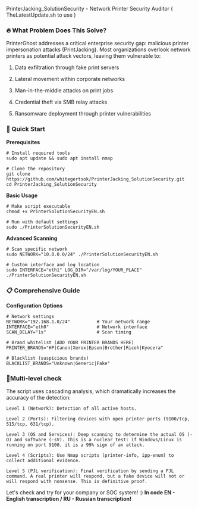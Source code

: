PrinterJacking_SolutionSecurity - Network Printer Security Auditor 
( TheLatestUpdate.sh to use )
### **🔥 What Problem Does This Solve?**
PrinterGhost addresses a critical enterprise security gap: malicious printer impersonation attacks (PrintJacking). Most organizations overlook network printers as potential attack vectors, leaving them vulnerable to:

1. Data exfiltration through fake print servers

2. Lateral movement within corporate networks

3. Man-in-the-middle attacks on print jobs

4. Credential theft via SMB relay attacks

5. Ransomware deployment through printer vulnerabilities

### **🚀 Quick Start**
**Prerequisites**
```
# Install required tools
sudo apt update && sudo apt install nmap

# Clone the repository
git clone https://github.com/whitegertsok/PrinterJacking_SolutionSecurity.git
cd PrinterJacking_SolutionSecurity
```
**Basic Usage**
```
# Make script executable
chmod +x PrinterSolutionSecurityEN.sh

# Run with default settings
sudo ./PrinterSolutionSecurityEN.sh
```
**Advanced Scanning**
```
# Scan specific network
sudo NETWORK="10.0.0.0/24" ./PrinterSolutionSecurityEN.sh

# Custom interface and log location
sudo INTERFACE="eth1" LOG_DIR="/var/log/YOUR_PLACE" ./PrinterSolutionSecurityEN.sh
```
### **📋 Comprehensive Guide**
**Configuration Options**
```
# Network settings
NETWORK="192.168.1.0/24"          # Your network range
INTERFACE="eth0"                  # Network interface
SCAN_DELAY="1s"                   # Scan timing

# Brand whitelist (ADD YOUR PRINTER BRANDS HERE)
PRINTER_BRANDS="HP|Canon|Xerox|Epson|Brother|Ricoh|Kyocera"

# Blacklist (suspicious brands)
BLACKLIST_BRANDS="Unknown|Generic|Fake"
```
### **👣Multi-level check** 
The script uses cascading analysis, which dramatically increases the accuracy of the detection:
```
Level 1 (Network): Detection of all active hosts.

Level 2 (Ports): Filtering devices with open printer ports (9100/tcp, 515/tcp, 631/tcp).

Level 3 (OS and Services): Deep scanning to determine the actual OS (-O) and software (-sV). This is a nuclear test: if Windows/Linux is running on port 9100, it is a 99% sign of an attack.

Level 4 (Scripts): Use Nmap scripts (printer-info, ipp-enum) to collect additional evidence.

Level 5 (PJL verification): Final verification by sending a PJL command. A real printer will respond, but a fake device will not or will respond with nonsense. This is definitive proof.
```

Let's check and try for your company or SOC system! :) **In code EN - English transcription / RU - Russian transcription!**

